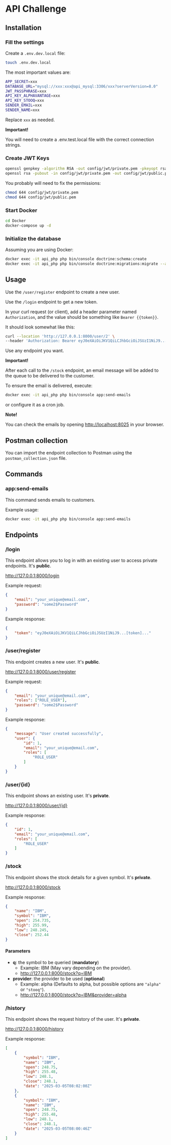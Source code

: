# API Challenge

## Installation

### Fill the settings

Create a `.env.dev.local` file:

~~~bash
touch .env.dev.local
~~~

The most important values are:

~~~bash
APP_SECRET=xxx
DATABASE_URL="mysql://xxx:xxx@api_mysql:3306/xxx?serverVersion=8.0"
JWT_PASSPHRASE=xxx
API_KEY_ALPHAVANTAGE=xxx
API_KEY_STOOQ=xxx
SENDER_EMAIL=xxx
SENDER_NAME=xxx
~~~

Replace `xxx` as needed.

**Important!**

You will need to create a .env.test.local file with the correct connection strings.

### Create JWT Keys

~~~bash
openssl genpkey -algorithm RSA -out config/jwt/private.pem -pkeyopt rsa_keygen_bits:4096
openssl rsa -pubout -in config/jwt/private.pem -out config/jwt/public.pem
~~~

You probably will need to fix the permissions:

~~~bash
chmod 644 config/jwt/private.pem
chmod 644 config/jwt/public.pem
~~~

### Start Docker

~~~bash
cd Docker
docker-compose up -d
~~~

### Initialize the database

Assuming you are using Docker:

~~~bash
docker exec -it api_php php bin/console doctrine:schema:create
docker exec -it api_php php bin/console doctrine:migrations:migrate --all-or-nothing --no-interaction
~~~

## Usage

Use the `/user/register` endpoint to create a new user.

Use the `/login` endpoint to get a new token.

In your curl request (or client), add a header parameter named `Authorization`, and the value should be something like `Bearer {{token}}`.

It should look somewhat like this:

~~~bash
curl --location 'http://127.0.0.1:8000/user/2' \
--header 'Authorization: Bearer eyJ0eXAiOiJKV1QiLCJhbGciOiJSUzI1NiJ9...[token]...'
~~~

Use any endpoint you want.

**Important!**

After each call to the `/stock` endpoint, an email message will be added to the queue to be delivered to the customer.

To ensure the email is delivered, execute:

~~~bash
docker exec -it api_php php bin/console app:send-emails
~~~

or configure it as a cron job.

**Note!**

You can check the emails by opening <http://localhost:8025> in your browser.

## Postman collection

You can import the endpoint collection to Postman using the `postman_collection.json` file.

## Commands

### app:send-emails

This command sends emails to customers.

Example usage:

~~~bash
docker exec -it api_php php bin/console app:send-emails
~~~

## Endpoints

### /login

This endpoint allows you to log in with an existing user to access private endpoints.
It's **public**.

<http://127.0.0.1:8000/login>

Example request:

~~~json
{
    "email": "your_unique@email.com",
    "password": "some2$Password"
}
~~~

Example response:

~~~json
{
    "token": "eyJ0eXAiOiJKV1QiLCJhbGciOiJSUzI1NiJ9...[token]..."
}
~~~

### /user/register

This endpoint creates a new user.
It's **public**.

<http://127.0.0.1:8000/user/register>

Example request:

~~~json
{
    "email": "your_unique@email.com",
    "roles": ["ROLE_USER"],
    "password": "some2$Password"
}
~~~

Example response:

~~~json
{
    "message": "User created successfully",
    "user": {
        "id": 1,
        "email": "your_unique@email.com",
        "roles": [
            "ROLE_USER"
        ]
    }
}
~~~

### /user/{id}

This endpoint shows an existing user.
It's **private**.

<http://127.0.0.1:8000/user/{id}>

Example response:

~~~json
{
    "id": 1,
    "email": "your_unique@email.com",
    "roles": [
        "ROLE_USER"
    ]
}
~~~

### /stock

This endpoint shows the stock details for a given symbol.
It's **private**.

<http://127.0.0.1:8000/stock>

Example response:

~~~json
{
    "name": "IBM",
    "symbol": "IBM",
    "open": 254.735,
    "high": 255.99,
    "low": 248.245,
    "close": 252.44
}
~~~

#### Parameters

+ **q**: the symbol to be queried (**mandatory**)
    + Example: IBM (May vary depending on the provider).
    + <http://127.0.0.1:8000/stock?q=IBM>
+ **provider**: the provider to be used (**optional**)
    + Example: alpha (Defaults to alpha, but possible options are `"alpha"` or `"stooq"`).
    + <http://127.0.0.1:8000/stock?q=IBM&provider=alpha>

### /history

This endpoint shows the request history of the user.
It's **private**.

<http://127.0.0.1:8000/history>

Example response:

~~~json
[
    {
        "symbol": "IBM",
        "name": "IBM",
        "open": 248.75,
        "high": 255.48,
        "low": 248.1,
        "close": 248.1,
        "date": "2025-03-05T08:02:00Z"
    },
    {
        "symbol": "IBM",
        "name": "IBM",
        "open": 248.75,
        "high": 255.48,
        "low": 248.1,
        "close": 248.1,
        "date": "2025-03-05T08:00:46Z"
    }
]
~~~
